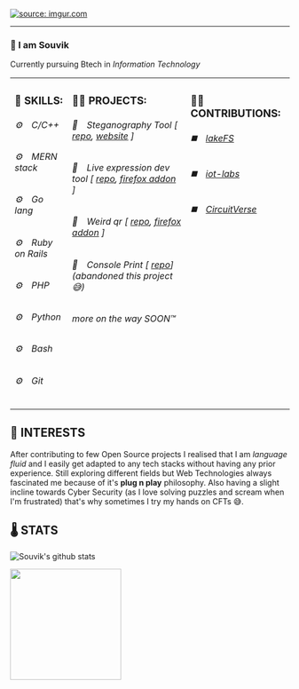<p align="left">

  <a href="https://imgur.com/ELyfJUW"><img src="https://i.imgur.com/ELyfJUW.gif" title="source: imgur.com" /></a>
 
 <hr />
<h3>👋 I am Souvik</h3>

Currently pursuing Btech in <em>Information Technology</em>

<table>
  <tr>
    <td valign="top">
      <h3>🧰 SKILLS: </h3>
      <h6>⚙️&emsp;C/C++</h6>
      <h6>⚙️&emsp;MERN stack</h6>
      <h6>⚙️&emsp;Go lang</h6>
      <h6>⚙️&emsp;Ruby on Rails</h6>
      <h6>⚙️&emsp;PHP</h6>
      <h6>⚙️&emsp;Python</h6>
      <h6>⚙️&emsp;Bash</h6>
      <h6>⚙️&emsp;Git</h6>
     </td>
    <td valign="top">
      <h3>👨‍💻 PROJECTS: </h3>
      <h6>📒&emsp;Steganography Tool [ <a href="https://github.com/DarthCucumber/stegano">repo</a>, <a href="https://darthcucumber.github.io/stegano/">website</a> ]</h6>
      <h6>📗&emsp;Live expression dev tool [ <a href="https://github.com/DarthCucumber/live-expression-devloper-tool">repo</a>, <a href="https://addons.mozilla.org/en-US/firefox/addon/live-expression-devloper-tool/">firefox addon</a> ]</h6>
      <h6>📘&emsp;Weird qr [ <a href="https://github.com/DarthCucumber/weird-qr">repo</a>, <a href="https://addons.mozilla.org/en-US/firefox/addon/weird-qr/?utm_source=addons.mozilla.org&utm_medium=referral&utm_content=search">firefox addon</a> ]</h6>
      <h6>📕&emsp;Console Print  [ <a href="https://github.com/DarthCucumber/console-print">repo</a>] (abandoned this project 😅)</h6>
      <h6>more on the way SOON™</h6>
    </td>
    <td valign="top">
      <h3>💁‍♂️ CONTRIBUTIONS: </h3>
      <h6>◼️&emsp;<a href="https://github.com/treeverse/lakeFS">lakeFS</a></h6>
      <h6>◼️&emsp;<a href="https://github.com/iot-lab-kiit">iot-labs</a></h6>
      <h6>◼️&emsp;<a href="https://github.com/CircuitVerse">CircuitVerse</a></h6>
    </td>
  </tr>
</table>

## 🤩 INTERESTS

After contributing to few Open Source projects I realised that I am *language fluid* and I easily get adapted to any tech stacks without having any prior experience. Still exploring different fields but Web Technologies always fascinated me because of it's **plug n play** philosophy. Also having a slight incline towards  Cyber Security (as I love solving puzzles and scream when I'm frustrated) that's why sometimes I try my hands on CFTs 😅.

## 🌡️ STATS

![Souvik's github stats](https://github-readme-stats.vercel.app/api?username=DarthCucumber&hide=["issues"]&show_icons=true)

<img align="center" src="https://media.giphy.com/media/WUlplcMpOCEmTGBtBW/giphy.gif" width="200">


</p>
           
